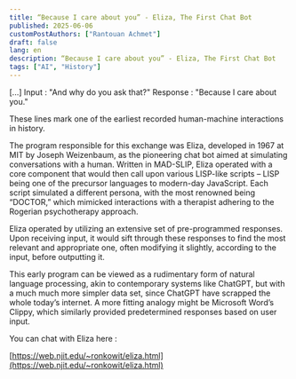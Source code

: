 ```yaml
---
title: “Because I care about you” - Eliza, The First Chat Bot
published: 2025-06-06
customPostAuthors: ["Rantouan Achmet"]
draft: false
lang: en
description: “Because I care about you” - Eliza, The First Chat Bot
tags: ["AI", "History"]
---
```


[...]
Input : "And why do you ask that?"
Response : "Because I care about you."

These lines mark one of the earliest recorded human-machine interactions in history.

The program responsible for this exchange was Eliza, developed in 1967 at MIT by Joseph Weizenbaum, as the pioneering chat bot aimed at simulating conversations with a human. Written in MAD-SLIP, Eliza operated with a core component that would then call upon various LISP-like scripts – LISP being one of the precursor languages to modern-day JavaScript. Each script simulated a different persona, with the most renowned being “DOCTOR,” which mimicked interactions with a therapist adhering to the Rogerian psychotherapy approach.

Eliza operated by utilizing an extensive set of pre-programmed responses. Upon receiving input, it would sift through these responses to find the most relevant and appropriate one, often modifying it slightly, according to the input, before outputting it.

This early program can be viewed as a rudimentary form of natural language processing, akin to contemporary systems like ChatGPT, but with a much much more simpler data set, since ChatGPT have scrapped the whole today’s internet. A more fitting analogy might be Microsoft Word’s Clippy, which similarly provided predetermined responses based on user input.

You can chat with Eliza here : 

[https://web.njit.edu/~ronkowit/eliza.html](https://web.njit.edu/~ronkowit/eliza.html)
